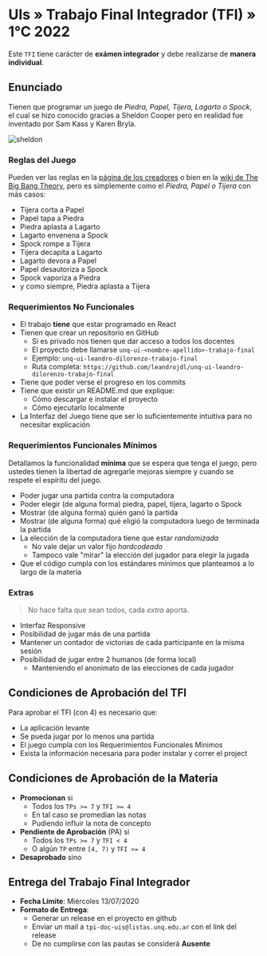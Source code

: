 # UIs » Trabajo Final Integrador (TFI) » 1°C 2022

Este `TFI` tiene carácter de **exámen integrador** y debe realizarse
de **manera individual**.

## Enunciado

Tienen que programar un juego de _Piedra, Papel, Tijera, Lagarto o Spock_,
el cual se hizo conocido gracias a Sheldon Cooper pero en realidad fue
inventado por Sam Kass y Karen Bryla.

![sheldon]

### Reglas del Juego

Pueden ver las reglas en la [página de los creadores][creators] o
bien en la [wiki de The Big Bang Theory][wiki], pero es simplemente
como el _Piedra, Papel o Tijera_ con más casos:

* Tijera corta a Papel
* Papel tapa a Piedra
* Piedra aplasta a Lagarto
* Lagarto envenena a Spock
* Spock rompe a Tijera
* Tijera decapita a Lagarto
* Lagarto devora a Papel
* Papel desautoriza a Spock
* Spock vaporiza a Piedra
* y como siempre, Piedra aplasta a Tijera

### Requerimientos No Funcionales

* El trabajo **tiene** que estar programado en React
* Tienen que crear un repositorio en GitHub
  - Si es privado nos tienen que dar acceso a todos los docentes
  - El proyecto debe llamarse `unq-ui-<nombre-apellido>-trabajo-final`
  - Ejemplo: `unq-ui-leandro-dilorenzo-trabajo-final`
  - Ruta completa: `https://github.com/leandrojdl/unq-ui-leandro-dilorenzo-trabajo-final`
* Tiene que poder verse el progreso en los commits
* Tiene que existir un README.md que explique:
  - Cómo descargar e instalar el proyecto
  - Cómo ejecutarlo localmente
* La Interfaz del Juego tiene que ser lo suficientemente
  intuitiva para no necesitar explicación

### Requerimientos Funcionales Mínimos

Detallamos la funcionalidad **mínima** que se espera
que tenga el juego, pero ustedes tienen la libertad
de agregarle mejoras siempre y cuando se respete el espíritu del juego.

* Poder jugar una partida contra la computadora
* Poder elegir (de alguna forma) piedra, papel, tijera, lagarto o Spock
* Mostrar (de alguna forma) quién ganó la partida
* Mostrar (de alguna forma) qué eligió la computadora luego de terminada la partida
* La elección de la computadora tiene que estar _randomizada_
  - No vale dejar un valor fijo _hardcodeado_
  - Tampoco vale "mirar" la elección del jugador para elegir la jugada
* Que el código cumpla con los estándares mínimos que planteamos
  a lo largo de la materia

### Extras

> No hace falta que sean todos, cada _extra_ aporta.

* Interfaz Responsive
* Posibilidad de jugar más de una partida
* Mantener un contador de victorias de cada participante en la misma sesión
* Posibilidad de jugar entre 2 humanos (de forma local)
  - Manteniendo el anonimato de las elecciones de cada jugador

## Condiciones de Aprobación del TFI

Para aprobar el TFI (con 4) es necesario que:

* La aplicación levante
* Se pueda jugar por lo menos una partida
* El juego cumpla con los Requerimientos Funcionales Mínimos
* Exista la información necesaria para poder instalar y correr el project

## Condiciones de Aprobación de la Materia

* **Promocionan** si
  - Todos los `TPs >= 7` y `TFI >= 4`
  - En tal caso se promedian las notas
  - Pudiendo influir la nota de concepto
* **Pendiente de Aprobación** (PA) si
  - Todos los `TPs >= 7` y `TFI < 4`
  - O algún `TP` entre `[4, 7)` y `TFI >= 4`
* **Desaprobado** sino

## Entrega del Trabajo Final Integrador

* **Fecha Límite**: Miércoles 13/07/2020
* **Formato de Entrega**:
  - Generar un release en el proyecto en github
  - Enviar un mail a `tpi-doc-uis@listas.unq.edu.ar` con el link del release
  - De no cumplirse con las pautas se considerá **Ausente**

[sheldon]: https://upload.wikimedia.org/wikipedia/commons/thumb/a/ad/Pierre_ciseaux_feuille_l%C3%A9zard_spock_aligned.svg/240px-Pierre_ciseaux_feuille_l%C3%A9zard_spock_aligned.svg.png
[wiki]: https://bigbangtheory.fandom.com/wiki/Rock,_Paper,_Scissors,_Lizard,_Spock
[creators]: (http://www.samkass.com/theories/RPSSL.html)
